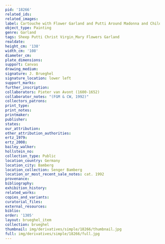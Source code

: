 ```yaml
---
pid: '18266'
related_ids: 
related_images: 
label: Cartouche with Flower Garland and Putti Around Madonna and Child (Bamberg)
object_type: Painting
genre: Garland
tags: Sheep Putti Christ Virgin_Mary Flowers Garland
realdate: 
height_cm: '138'
width_cm: '108'
diameter_cm: 
plate_dimensions: 
support: Canvas
drawing_medium: 
signature: J. Brueghel
signature_location: lower left
support_marks: 
further_inscription: 
collaborators: Pieter van Avont (1600-1652)
collaborator_notes: "(FGM & CW, 1992)"
collectors_patrons: 
print_type: 
print_notes: 
printmaker: 
publisher: 
states: 
our_attribution: 
other_attribution_authorities: 
ertz_1979: 
ertz_2008: 
bailey_walker: 
hollstein_no: 
collection_type: Public
location_country: Germany
location_city: Bamberg
location_collection: Senger Bamberg
location_or_most_recent_sale_notes: cat. 1992
provenance: 
bibliography: 
exhibition_history: 
related_works: 
copies_and_variants: 
curatorial_files: 
external_resources: 
biblio: 
order: '1305'
layout: brueghel_item
collection: brueghel
thumbnail: img/derivatives/simple/18266/thumbnail.jpg
full: img/derivatives/simple/18266/full.jpg
---
```

